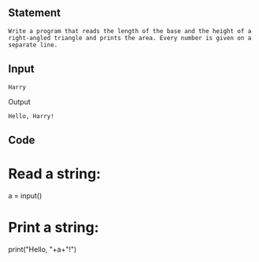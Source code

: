 ## Statement
```
Write a program that reads the length of the base and the height of a right-angled triangle and prints the area. Every number is given on a separate line.
```
## Input
```
Harry
```
Output
```
Hello, Harry!
```
## Code
# Read a string:
a = input()

# Print a string:
print("Hello, "+a+"!")
